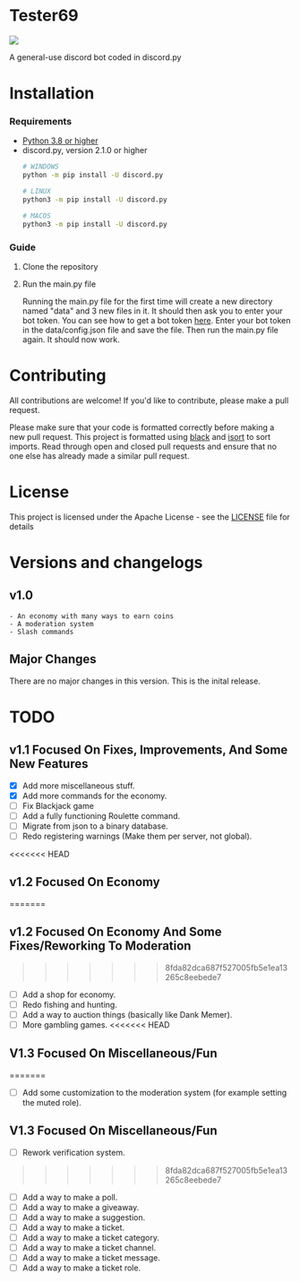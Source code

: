 # Tester69

[![](https://discord.com/api/guilds/733219077744754750/embed.png)](https://discord.gg/VsDDf8YKBV)

A general-use discord bot coded in discord.py

# Installation
### Requirements
- [Python 3.8 or higher](https://www.python.org/downloads/)
- discord.py, version 2.1.0 or higher 
    ```bash
    # WINDOWS 
    python -m pip install -U discord.py

    # LINUX
    python3 -m pip install -U discord.py

    # MACOS
    python3 -m pip install -U discord.py
    ```

### Guide
1. Clone the repository
2. Run the main.py file

    Running the main.py file for the first time will create a new directory named "data" and 3 new files in it. It should then ask you to enter your bot token. You can see how to get a bot token [here](https://www.youtube.com/watch?v=aI4OmIbkJH8). Enter your bot token in the data/config.json file and save the file. Then run the main.py file again. It should now work.

# Contributing 
All contributions are welcome! If you'd like to contribute, please make a pull request.

Please make sure that your code is formatted correctly before making a new pull request. This project is formatted using [black](https://black.readthedocs.io/en/stable/) and [isort](https://pycqa.github.io/isort/) to sort imports. Read through open and closed pull requests and ensure that no one else has already made a similar pull request. 

# License 
This project is licensed under the Apache License - see the [LICENSE](LICENSE.md) file for details

# Versions and changelogs
## v1.0
    - An economy with many ways to earn coins
    - A moderation system
    - Slash commands 

## Major Changes
There are no major changes in this version. This is the inital release.

# TODO

## v1.1 Focused On Fixes, Improvements, And Some New Features

- [x] Add more miscellaneous stuff.
- [x] Add more commands for the economy.
- [ ] Fix Blackjack game
- [ ] Add a fully functioning Roulette command.
- [ ] Migrate from json to a binary database.
- [ ] Redo registering warnings (Make them per server, not global).

<<<<<<< HEAD
## v1.2 Focused On Economy
=======
## v1.2 Focused On Economy And Some Fixes/Reworking To Moderation
>>>>>>> 8fda82dca687f527005fb5e1ea13265c8eebede7

- [ ] Add a shop for economy.
- [ ] Redo fishing and hunting.
- [ ] Add a way to auction things (basically like Dank Memer).
- [ ] More gambling games.
<<<<<<< HEAD

## V1.3 Focused On Miscellaneous/Fun

=======
- [ ] Add some customization to the moderation system (for example setting the muted role).

## V1.3 Focused On Miscellaneous/Fun

- [ ] Rework verification system.
>>>>>>> 8fda82dca687f527005fb5e1ea13265c8eebede7
- [ ] Add a way to make a poll.
- [ ] Add a way to make a giveaway.
- [ ] Add a way to make a suggestion.
- [ ] Add a way to make a ticket.
- [ ] Add a way to make a ticket category.
- [ ] Add a way to make a ticket channel.
- [ ] Add a way to make a ticket message.
- [ ] Add a way to make a ticket role.